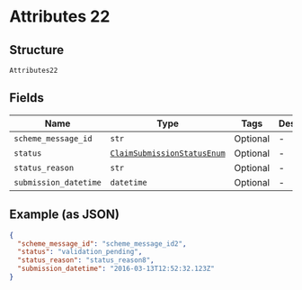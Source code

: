 
# Attributes 22

## Structure

`Attributes22`

## Fields

| Name | Type | Tags | Description |
|  --- | --- | --- | --- |
| `scheme_message_id` | `str` | Optional | - |
| `status` | [`ClaimSubmissionStatusEnum`](../../doc/models/claim-submission-status-enum.md) | Optional | - |
| `status_reason` | `str` | Optional | - |
| `submission_datetime` | `datetime` | Optional | - |

## Example (as JSON)

```json
{
  "scheme_message_id": "scheme_message_id2",
  "status": "validation_pending",
  "status_reason": "status_reason8",
  "submission_datetime": "2016-03-13T12:52:32.123Z"
}
```

